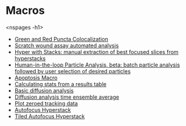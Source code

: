 # Macros

\<nspages -h1\>

-   [Green and Red Puncta
    Colocalization](/plugin/analysis/colocalization_analysis_macro_for_red_and_green_puncta/start)
-   [Scratch wound assay automated
    analysis](/plugin/analysis/scratch_wound_assay_automatic_analysis_macro/start)
-   [Hyper with Stacks: manual extraction of best focused slices from
    hyperstacks](/plugin/stacks/toolset_for_manual_extraction_of_best-focused_z-slices_from_hyperstack/start)
-   [Human-in-the-loop Particle Analysis, beta: batch particle analysis
    followed by user selection of desired
    particles](/plugin/analysis/human-in-the-loop_particle_analysis_beta/start)
-   [Apoptosis
    Macro](/plugin/morphology/apoptosis_and_cell_count_macro/start)
-   [Calculating stats from a results
    table](/macro/calculating_stats_from_a_results_table)
-   [Basic diffusion analysis](/macro/Basic_diffusion_analysis)
-   [Diffusion analysis time ensemble
    average](/macro/Diffusion_analysis_time_ensemble_average)
-   [Plot zeroed tracking data](/macro/Plot_zeroed_tracking_data)
-   [Autofocus Hyperstack](/macro/Autofocus_Hyperstack)
-   [Tiled Autofocus Hyperstack](/macro/Tiled_Autofocus_Hyperstack)

